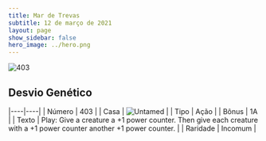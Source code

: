 ```yaml
---
title: Mar de Trevas
subtitle: 12 de março de 2021
layout: page
show_sidebar: false
hero_image: ../hero.png
---
```


![403](https://cdn.keyforgegame.com/media/card_front/pt/496_403_4RJ9VHR77PJ5_pt.png)

## Desvio Genético

|----|----|
| Número | 403 |
| Casa | ![Untamed](https://archonarcana.com/images/thumb/b/bd/Untamed.png/22px-Untamed.png "Indomados") |
| Tipo | Ação |
| Bônus | 1A |
| Texto | Play: Give a creature a +1 power counter. Then give each creature with a +1 power counter another +1 power counter. |
| Raridade | Incomum |
